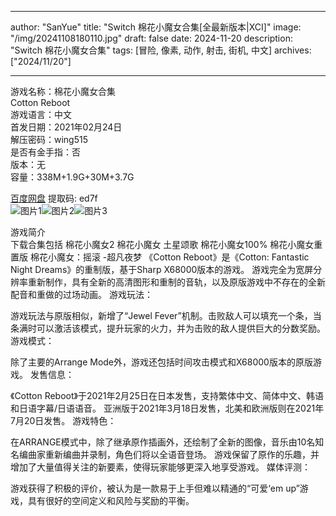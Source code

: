 
---
author: "SanYue"
title: "Switch 棉花小魔女合集[全最新版本|XCI]"
image: "/img/20241108180110.jpg"
draft: false
date: 2024-11-20
description: "Switch 棉花小魔女合集"
tags: [冒险, 像素, 动作, 射击, 街机, 中文]
archives: ["2024/11/20"]

---

游戏名称：棉花小魔女合集   
Cotton Reboot    
游戏语言：中文  
首发日期：2021年02月24日  
解压密码：wing515  
是否有金手指：否  
版本：无   
容量：338M+1.9G+30M+3.7G

[百度网盘](https//pan.baidu.com/s/1qHez8nGX0iEtfrQ72_vLkg) 提取码: ed7f  
![图片1](/img/abd50b.jpg)![图片2](/img/0ef8b0.jpg)![图片3](/img/f9b018.jpg)  

游戏简介  
下载合集包括
棉花小魔女2
棉花小魔女 土星颂歌
棉花小魔女100%
棉花小魔女重置版
棉花小魔女：摇滚 -超凡夜梦
《Cotton Reboot》是《Cotton: Fantastic Night Dreams》的重制版，基于Sharp X68000版本的游戏。
游戏完全为宽屏分辨率重新制作，具有全新的高清图形和重制的音轨，以及原版游戏中不存在的全新配音和重做的过场动画。
游戏玩法：

游戏玩法与原版相似，新增了“Jewel Fever”机制。击败敌人可以填充一个条，当条满时可以激活该模式，提升玩家的火力，并为击败的敌人提供巨大的分数奖励。
游戏模式：

除了主要的Arrange Mode外，游戏还包括时间攻击模式和X68000版本的原版游戏。
发售信息：

《Cotton Reboot》于2021年2月25日在日本发售，支持繁体中文、简体中文、韩语和日语字幕/日语语音。
亚洲版于2021年3月18日发售，北美和欧洲版则在2021年7月20日发售。
游戏特色：

在ARRANGE模式中，除了继承原作插画外，还绘制了全新的图像，音乐由10名知名编曲家重新编曲并录制，角色们将以全语音登场。
游戏保留了原作的乐趣，并增加了大量值得关注的新要素，使得玩家能够更深入地享受游戏。
媒体评测：

游戏获得了积极的评价，被认为是一款易于上手但难以精通的“可爱‘em up”游戏，具有很好的空间定义和风险与奖励的平衡。
